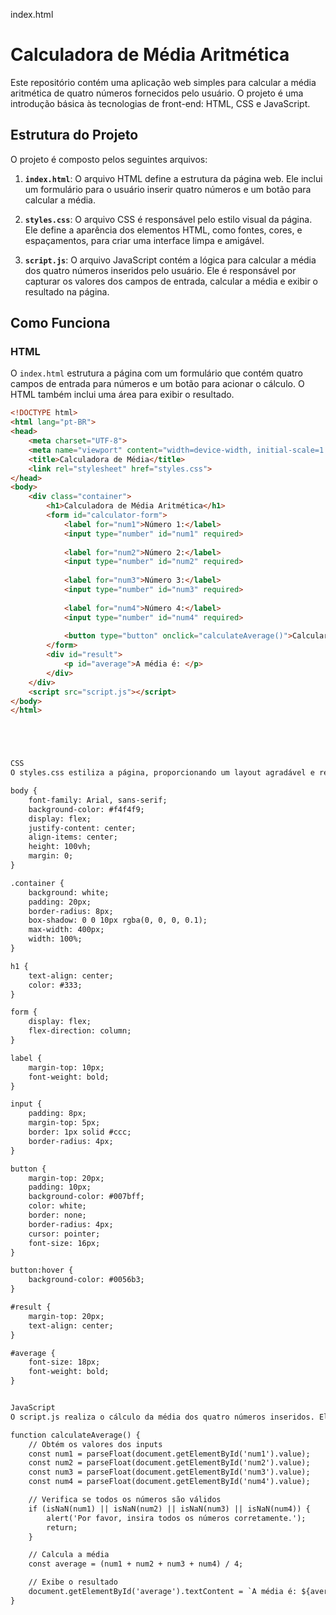 index.html
# Calculadora de Média Aritmética

Este repositório contém uma aplicação web simples para calcular a média aritmética de quatro números fornecidos pelo usuário. O projeto é uma introdução básica às tecnologias de front-end: HTML, CSS e JavaScript.

## Estrutura do Projeto

O projeto é composto pelos seguintes arquivos:

1. **`index.html`**: O arquivo HTML define a estrutura da página web. Ele inclui um formulário para o usuário inserir quatro números e um botão para calcular a média.

2. **`styles.css`**: O arquivo CSS é responsável pelo estilo visual da página. Ele define a aparência dos elementos HTML, como fontes, cores, e espaçamentos, para criar uma interface limpa e amigável.

3. **`script.js`**: O arquivo JavaScript contém a lógica para calcular a média dos quatro números inseridos pelo usuário. Ele é responsável por capturar os valores dos campos de entrada, calcular a média e exibir o resultado na página.

## Como Funciona

### HTML

O `index.html` estrutura a página com um formulário que contém quatro campos de entrada para números e um botão para acionar o cálculo. O HTML também inclui uma área para exibir o resultado.

```html
<!DOCTYPE html>
<html lang="pt-BR">
<head>
    <meta charset="UTF-8">
    <meta name="viewport" content="width=device-width, initial-scale=1.0">
    <title>Calculadora de Média</title>
    <link rel="stylesheet" href="styles.css">
</head>
<body>
    <div class="container">
        <h1>Calculadora de Média Aritmética</h1>
        <form id="calculator-form">
            <label for="num1">Número 1:</label>
            <input type="number" id="num1" required>
            
            <label for="num2">Número 2:</label>
            <input type="number" id="num2" required>
            
            <label for="num3">Número 3:</label>
            <input type="number" id="num3" required>
            
            <label for="num4">Número 4:</label>
            <input type="number" id="num4" required>
            
            <button type="button" onclick="calculateAverage()">Calcular Média</button>
        </form>
        <div id="result">
            <p id="average">A média é: </p>
        </div>
    </div>
    <script src="script.js"></script>
</body>
</html>





CSS
O styles.css estiliza a página, proporcionando um layout agradável e responsivo. Ele define o estilo dos inputs, botões e áreas de resultado, além de adicionar um fundo claro e sombras sutis para melhorar a aparência visual.

body {
    font-family: Arial, sans-serif;
    background-color: #f4f4f9;
    display: flex;
    justify-content: center;
    align-items: center;
    height: 100vh;
    margin: 0;
}

.container {
    background: white;
    padding: 20px;
    border-radius: 8px;
    box-shadow: 0 0 10px rgba(0, 0, 0, 0.1);
    max-width: 400px;
    width: 100%;
}

h1 {
    text-align: center;
    color: #333;
}

form {
    display: flex;
    flex-direction: column;
}

label {
    margin-top: 10px;
    font-weight: bold;
}

input {
    padding: 8px;
    margin-top: 5px;
    border: 1px solid #ccc;
    border-radius: 4px;
}

button {
    margin-top: 20px;
    padding: 10px;
    background-color: #007bff;
    color: white;
    border: none;
    border-radius: 4px;
    cursor: pointer;
    font-size: 16px;
}

button:hover {
    background-color: #0056b3;
}

#result {
    margin-top: 20px;
    text-align: center;
}

#average {
    font-size: 18px;
    font-weight: bold;
}


JavaScript
O script.js realiza o cálculo da média dos quatro números inseridos. Ele lê os valores dos campos de entrada, calcula a média aritmética e atualiza o conteúdo da página com o resultado.

function calculateAverage() {
    // Obtém os valores dos inputs
    const num1 = parseFloat(document.getElementById('num1').value);
    const num2 = parseFloat(document.getElementById('num2').value);
    const num3 = parseFloat(document.getElementById('num3').value);
    const num4 = parseFloat(document.getElementById('num4').value);

    // Verifica se todos os números são válidos
    if (isNaN(num1) || isNaN(num2) || isNaN(num3) || isNaN(num4)) {
        alert('Por favor, insira todos os números corretamente.');
        return;
    }

    // Calcula a média
    const average = (num1 + num2 + num3 + num4) / 4;

    // Exibe o resultado
    document.getElementById('average').textContent = `A média é: ${average.toFixed(2)}`;
}

